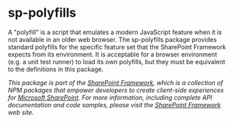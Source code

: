 # sp-polyfills
A "polyfill" is a script that emulates a modern JavaScript feature when it is not available in an older web browser.
The sp-polyfills package provides standard polyfills for the specific feature set that the SharePoint Framework
expects from its environment.  It is acceptable for a browser environment (e.g. a unit test runner) to load its own
polyfills, but they must be equivalent to the definitions in this package.

*This package is part of the [SharePoint Framework](http://aka.ms/spfx),
which is a collection of NPM packages that empower developers to create client-side experiences
for [Microsoft SharePoint](https://products.office.com/en-us/sharepoint/collaboration).
For more information, including complete API documentation and code samples, please visit
the [SharePoint Framework](http://aka.ms/spfx) web site.*
